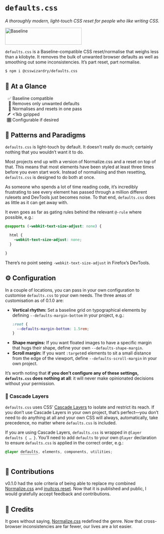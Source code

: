 # `defaults.css`

_A thoroughly modern, light-touch CSS reset for people who like writing CSS._

<img src=https://web-platform-dx.github.io/web-features/assets/img/baseline-wordmark.png alt="Baseline" width=250 height=55>

`defaults.css` is a Baseline-compatible CSS reset/normalise that weighs less
than a kilobyte. It removes the bulk of unwanted browser defaults as well as
smoothing out some inconsistencies. It’s part reset, part normalise.

```bash
$ npm i @csswizardry/defaults.css
```

## 👀 At a Glance

<ul>
  <li style="list-style-type: '✅ ';">Baseline compatible
  <li style="list-style-type: '🧹 ';">Removes only unwanted defaults
  <li style="list-style-type: '🔄 ';">Normalises and resets in one pass
  <li style="list-style-type: '🪶 ';"><1kb gzipped
  <li style="list-style-type: '🎛️ ';">Configurable if desired
</ul>

## 🧩 Patterns and Paradigms

`defaults.css` is light-touch by default. It doesn’t really do _much_; certainly
nothing that you wouldn’t want it to do.

Most projects end up with a version of Normalize.css and a reset on top of that.
This means that most elements have been styled at least three times before you
even start work. Instead of normalising and then resetting, `defaults.css` is
designed to do both at once.

As someone who spends a lot of time reading code, it’s incredibly frustrating to
see every element has passed through a million different rulesets and DevTools
just becomes noise. To that end, `defaults.css` does as little as it can get
away with.

It even goes as far as gating rules behind the relevant `@-rule` where possible,
e.g.:

```css
@supports (-webkit-text-size-adjust: none) {

  html {
    -webkit-text-size-adjust: none;
  }

}
```

There’s no point seeing `-webkit-text-size-adjust` in Firefox’s DevTools.

## ⚙️ Configuration

In a couple of locations, you can pass in your own configuration to customise
`defaults.css` to your own needs. The three areas of customisation as of 0.1.0
are:

* **Vertical rhythm:** Set a baseline grid on typographical elements by
  defining `--defaults-margin-bottom` in your project, e.g.:
  ```css
  :root {
    --defaults-margin-bottom: 1.5rem;
  }
  ```
* **Shape margins:** If you want floated images to have a specific margin that
  hugs their shape, define your own `--defaults-shape-margin`.
* **Scroll margin:** If you want `:target`ed elements to sit a small distance
  from the edge of the viewport, define `--defaults-scroll-margin` in your own
  project.

It’s worth noting that **if you don’t configure any of these settings,
`defaults.css` does nothing at all**: it will never make opinionated decisions
without your permission.

### 🥞 Cascade Layers

`defaults.css` uses CSS’ [Cascade
Layers](https://developer.mozilla.org/en-US/docs/Learn_web_development/Core/Styling_basics/Cascade_layers)
to isolate and restrict its reach. If you don’t use Cascade Layers in your own
project, that’s perfect—you don’t need to do anything at all and your own CSS
will always, automatically, take precedence, no matter where `defaults.css` is
included.

If you are using Cascade Layers, `defaults.css` is wrapped in `@layer defaults
{ … }`. You’ll need to add `defaults` to your own `@layer` declaration to ensure
`defaults.css` is applied in the correct order, e.g.:

```css
@layer defaults, elements, components, utilities;
       ‾‾‾‾‾‾‾‾
```

## 🤝 Contributions

v0.1.0 had the sole criteria of being able to replace my combined
[Normalize.css](https://necolas.github.io/normalize.css/) and [inuitcss
reset](https://github.com/inuitcss/inuitcss/blob/develop/generic/_generic.reset.scss).
Now that it is published and public, I would gratefully accept feedback and
contributions.

## 🙏 Credits

It goes without saying,
[Normalize.css](https://github.com/necolas/normalize.css) redefined the genre.
Now that cross-browser inconsistencies are far fewer, our lives are a lot
easier.
